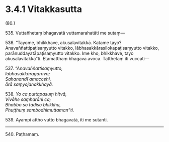 

# 3.4.1 Vitakkasutta




(80.)

535\. Vuttañhetaṃ bhagavatā vuttamarahatāti me sutaṃ—

536\. “Tayome, bhikkhave, akusalavitakkā. Katame tayo? Anavaññattipaṭisaṃyutto vitakko, lābhasakkārasilokapaṭisaṃyutto vitakko, parānuddayatāpaṭisaṃyutto vitakko. Ime kho, bhikkhave, tayo akusalavitakkā”ti. Etamatthaṃ bhagavā avoca. Tatthetaṃ iti vuccati—

537\. _“Anavaññattisaṃyutto,_  
_lābhasakkāragāravo;_  
_Sahanandī amaccehi,_  
_ārā saṃyojanakkhayā._  


538\. _Yo ca puttapasuṃ hitvā,_  
_Vivāhe saṃharāni ca;_  
_Bhabbo so tādiso bhikkhu,_  
_Phuṭṭhuṃ sambodhimuttaman”ti._  


539\. Ayampi attho vutto bhagavatā, iti me sutanti.

---

540\. Paṭhamaṃ.





